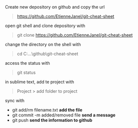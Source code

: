 Create new depository on github and copy the url
> https://github.com/EtienneJanel/git-cheat-sheet

open git shell and clone depository with
> git clone https://github.com/EtienneJanel/git-cheat-sheet

change the directory on the shell with
> cd C:\...\github\git-cheat-sheet

access the status with
> git status

in sublime text, add te project with
> Project > add folder to project

sync with
* git add/rm filename.txt 			**add the file**
* git commit -m added/removed file	**send a message**
* git push							**send the information to github**

